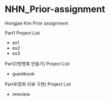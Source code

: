 # NHN_Prior-assignment
Hongjae Kim Prior assignment

Part1 Project List
- ex1
- ex2
- ex3

Part2(방명록 만들기) Project List
- guestbook

Part4(영화 리뷰 구현) Project List
- mreview